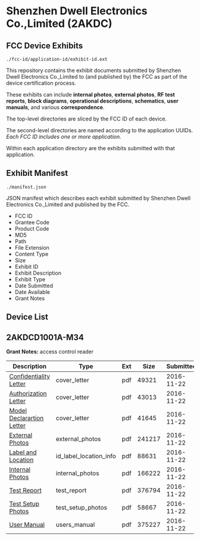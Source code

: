 # Shenzhen Dwell Electronics Co.,Limited (2AKDC)
## FCC Device Exhibits

```
./fcc-id/application-id/exhibit-id.ext
```

This repository contains the exhibit documents submitted by Shenzhen Dwell Electronics Co.,Limited to (and published by) the FCC as part of the device certification process.

These exhibits can include **internal photos**, **external photos**, **RF test reports**, **block diagrams**, **operational descriptions**, **schematics**, **user manuals**, and various **correspondence**.

The top-level directories are sliced by the FCC ID of each device.

The second-level directories are named according to the application UUIDs. *Each FCC ID includes one or more application.*

Within each application directory are the exhibits submitted with that application. 

## Exhibit Manifest

```
./manifest.json
```

JSON manifest which describes each exhibit submitted by Shenzhen Dwell Electronics Co.,Limited and published by the FCC.

- FCC ID
- Grantee Code
- Product Code
- MD5
- Path
- File Extension
- Content Type
- Size
- Exhibit ID
- Exhibit Description
- Exhibit Type
- Date Submitted
- Date Available
- Grant Notes

## Device List
## 2AKDCD1001A-M34
**Grant Notes:** access control reader

| Description | Type | Ext | Size | Submitted | Available |
| ----------- | ---- | --- | ---- | --------- | --------- |
| [Confidentiality Letter](2AKDCD1001A-M34/74a89ce4c429a310c26f436b7a5469f8/3203416.pdf) | cover_letter | pdf | 49321 | 2016-11-22 | 2016-11-22 |
| [Authorization Letter](2AKDCD1001A-M34/74a89ce4c429a310c26f436b7a5469f8/3203417.pdf) | cover_letter | pdf | 43013 | 2016-11-22 | 2016-11-22 |
| [Model Declarartion Letter](2AKDCD1001A-M34/74a89ce4c429a310c26f436b7a5469f8/3203419.pdf) | cover_letter | pdf | 41645 | 2016-11-22 | 2016-11-22 |
| [External Photos](2AKDCD1001A-M34/74a89ce4c429a310c26f436b7a5469f8/3203412.pdf) | external_photos | pdf | 241217 | 2016-11-22 | 2017-05-21 |
| [Label and Location](2AKDCD1001A-M34/74a89ce4c429a310c26f436b7a5469f8/3203418.pdf) | id_label_location_info | pdf | 88631 | 2016-11-22 | 2016-11-22 |
| [Internal Photos](2AKDCD1001A-M34/74a89ce4c429a310c26f436b7a5469f8/3203413.pdf) | internal_photos | pdf | 166222 | 2016-11-22 | 2017-05-21 |
| [Test Report](2AKDCD1001A-M34/74a89ce4c429a310c26f436b7a5469f8/3203420.pdf) | test_report | pdf | 376794 | 2016-11-22 | 2016-11-22 |
| [Test Setup Photos](2AKDCD1001A-M34/74a89ce4c429a310c26f436b7a5469f8/3203415.pdf) | test_setup_photos | pdf | 58667 | 2016-11-22 | 2017-05-21 |
| [User Manual](2AKDCD1001A-M34/74a89ce4c429a310c26f436b7a5469f8/3203414.pdf) | users_manual | pdf | 375227 | 2016-11-22 | 2017-05-21 |

